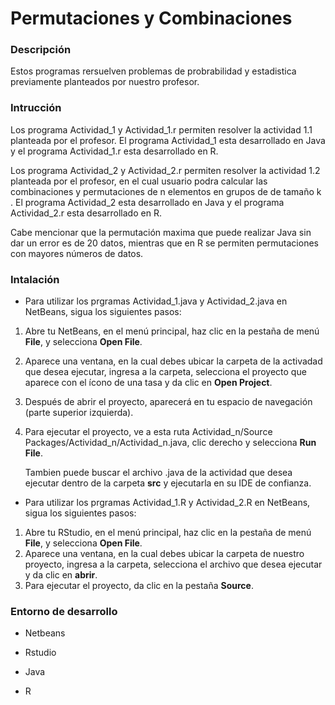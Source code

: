 # Permutaciones y Combinaciones
### Descripción
Estos programas rersuelven problemas de probrabilidad y estadistica previamente planteados por nuestro profesor.
### Intrucción
Los programa Actividad_1 y Actividad_1.r permiten resolver la actividad 1.1 planteada por el profesor. El programa Actividad_1 esta desarrollado en Java y el programa Actividad_1.r esta desarrollado en R.

Los programa Actividad_2 y Actividad_2.r permiten resolver la actividad 1.2 planteada por el profesor, en el cual usuario podra calcular las combinaciones y permutaciones de n elementos en grupos de de tamaño k . El programa Actividad_2 esta desarrollado en Java y el programa Actividad_2.r esta desarrollado en R.

Cabe mencionar que la permutación maxima que puede realizar Java sin dar un error es de 20 datos, mientras que en R se permiten permutaciones con mayores números de datos.
### Intalación
- Para utilizar los prgramas  Actividad_1.java y Actividad_2.java en NetBeans, sigua los siguientes pasos:
1. Abre tu NetBeans, en el menú principal, haz clic en la pestaña de menú **File**, y selecciona **Open File**.
2. Aparece una ventana, en la cual debes ubicar la carpeta de la activadad que desea ejecutar, ingresa a la carpeta, selecciona el proyecto que aparece con el ícono de una tasa y da clic en **Open Project**.
1. Después de abrir el proyecto, aparecerá en tu espacio de navegación (parte superior izquierda).
1. Para ejecutar el proyecto, ve a esta ruta Actividad_n/Source Packages/Actividad_n/Actividad_n.java, clic derecho y selecciona **Run File**.

	Tambien puede buscar el archivo .java de la actividad que desea ejecutar dentro de la carpeta **src** y ejecutarla en su IDE de confianza.

- Para utilizar los prgramas  Actividad_1.R y Actividad_2.R en NetBeans, sigua los siguientes pasos:
1. Abre tu RStudio, en el menú principal, haz clic en la pestaña de menú **File**, y selecciona **Open File**.
2. Aparece una ventana, en la cual debes ubicar la carpeta de nuestro proyecto, ingresa a la carpeta, selecciona el archivo que desea ejecutar y da clic en **abrir**.
1. Para ejecutar el proyecto, da clic en la pestaña **Source**.
### Entorno de desarrollo
- Netbeans

- Rstudio

- Java

- R
